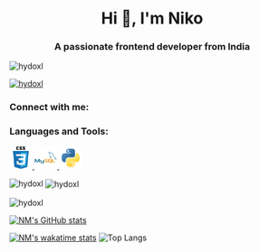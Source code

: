 <h1 align="center">Hi 👋, I'm Niko</h1>
<h3 align="center">A passionate frontend developer from India</h3>

<p align="left"> <img src="https://komarev.com/ghpvc/?username=hydoxl&label=Profile%20views&color=0e75b6&style=flat" alt="hydoxl" /> </p>

<p align="left"> <a href="https://github.com/ryo-ma/github-profile-trophy"><img src="https://github-profile-trophy.vercel.app/?username=hydoxl" alt="hydoxl" /></a> </p>

<h3 align="left">Connect with me:</h3>
<p align="left">
</p>

<h3 align="left">Languages and Tools:</h3>
<p align="left"> <a href="https://www.w3schools.com/css/" target="_blank" rel="noreferrer"> <img src="https://raw.githubusercontent.com/devicons/devicon/master/icons/css3/css3-original-wordmark.svg" alt="css3" width="40" height="40"/> </a> <a href="https://www.mysql.com/" target="_blank" rel="noreferrer"> <img src="https://raw.githubusercontent.com/devicons/devicon/master/icons/mysql/mysql-original-wordmark.svg" alt="mysql" width="40" height="40"/> </a> <a href="https://www.python.org" target="_blank" rel="noreferrer"> <img src="https://raw.githubusercontent.com/devicons/devicon/master/icons/python/python-original.svg" alt="python" width="40" height="40"/> </a> </p>

<p><img align="left" src="https://github-readme-stats.vercel.app/api/top-langs?username=hydoxl&show_icons=true&locale=en&layout=compact" alt="hydoxl" /></p>

<p>&nbsp;<img align="center" src="https://github-readme-stats.vercel.app/api?username=hydoxl&show_icons=true&locale=en" alt="hydoxl" /></p>

<p><img align="center" src="https://github-readme-streak-stats.herokuapp.com/?user=hydoxl&theme=dark" alt="hydoxl" /></p>


[![NM's GitHub stats](https://github-readme-stats.vercel.app/api?username=Hydoxl&theme=tokyonight)](https://github.com/anuraghazra/github-readme-stats)


[![NM's wakatime stats](https://github-readme-stats.vercel.app/api/wakatime?username=hydoxl&theme=tokyonight)](https://github.com/anuraghazra/github-readme-stats) ![Top Langs](https://github-readme-stats.vercel.app/api/top-langs/?username=Hydoxl&layout=compact&theme=tokyonight)
